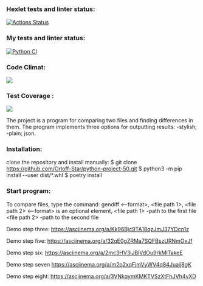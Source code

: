 ### Hexlet tests and linter status:

[![Actions Status](https://github.com/Orloff-Star/python-project-50/actions/workflows/hexlet-check.yml/badge.svg)](https://github.com/Orloff-Star/python-project-50/actions)    


### My tests and linter status:

[![Python CI](https://github.com/Orloff-Star/python-project-50/actions/workflows/project-check.yml/badge.svg)](https://github.com/Orloff-Star/python-project-50/actions/workflows/project-check.yml)


### Code Climat: 

<a href="https://codeclimate.com/github/Orloff-Star/python-project-50/maintainability"><img src="https://api.codeclimate.com/v1/badges/33303850e645948fbe9d/maintainability" /></a>

### Test Coverage :
<a href="https://codeclimate.com/github/Orloff-Star/python-project-50/test_coverage"><img src="https://api.codeclimate.com/v1/badges/33303850e645948fbe9d/test_coverage" /></a>



The project is a program for comparing two files and finding differences in them.
The program implements three options for outputting results: 
-stylish;
-plain;
json.


### Installation:

clone the repository and install manually:
$ git clone https://github.com/Orloff-Star/python-project-50.git
$ python3 -m pip install --user dist/*.whl
$ poetry install


### Start program:
To compare files, type the command: gendiff <--format>, <file path 1>, <file path 2>
<--format> is an optional element,
<file path 1> -path to the first file
<file path 2> -path to the second file


Demo step three:
https://asciinema.org/a/Kk96Bjc9TA18qzJmJ37YDcn1z

Demo step five:
https://asciinema.org/a/32qE0gZRMa7SQFBszURNmOxJf

Demo step six:
https://asciinema.org/a/2mc3HV3iJBlVdOu9rkMlTakeE

Demo step seven
https://asciinema.org/a/m2o2xqFjmVyWV4q84Juajj8gK

Demo step eight:
https://asciinema.org/a/3VNkqymKMKTVSzXtFhJVh4yXD


